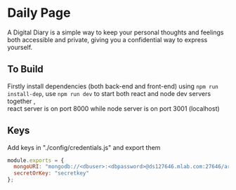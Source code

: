 # Daily Page

A Digital Diary is a simple way to keep your personal thoughts and feelings both accessible and private, giving you a confidential way to express yourself.

## To Build

Firstly install dependencies (both back-end and front-end) using `npm run install-dep`, use `npm run dev` to start both react and node dev servers together , \
react server is on port 8000 while node server is on port 3001 (localhost)

## Keys

Add keys in "./config/credentials.js" and export them

```javascript
module.exports = {
  mongoURI: "mongodb://<dbuser>:<dbpassword>@ds127646.mlab.com:27646/articulus",
  secretOrKey: "secretkey"
};
```

